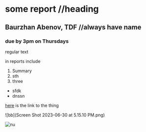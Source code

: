 # some report //heading

## Baurzhan Abenov, TDF //always have name

### due by 3pm on Thursdays

regular text

in reports include 
1. Summary
2. sth
3. three

- sfdk
- dnssn

[here](https://www.google.com/url?sa=i&url=https%3A%2F%2Fnu.edu.kz%2Fnews&psig=AOvVaw3O5FejhL-sHQosUqVwgi0J&ust=1693356756267000&source=images&cd=vfe&opi=89978449&ved=0CBEQjhxqFwoTCMjOptLTgIEDFQAAAAAdAAAAABAI) is the link to the thing

![bb](Screen Shot 2023-06-30 at 5.15.10 PM.png)

![nu](https://static.toiimg.com/photo/msid-53891743,width-96,height-65.cms)


